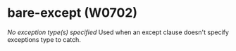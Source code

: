 # bare-except (W0702)

*No exception type(s) specified* Used when an except clause doesn't
specify exceptions type to catch.

